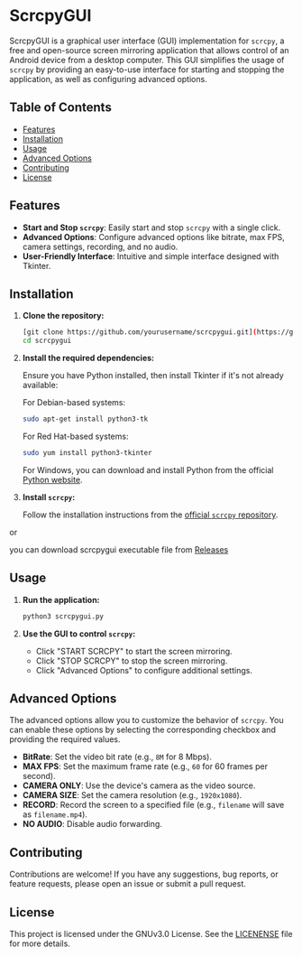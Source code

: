 
# ScrcpyGUI

ScrcpyGUI is a graphical user interface (GUI) implementation for `scrcpy`, a free and open-source screen mirroring application that allows control of an Android device from a desktop computer. This GUI simplifies the usage of `scrcpy` by providing an easy-to-use interface for starting and stopping the application, as well as configuring advanced options.

## Table of Contents

- [Features](#features)
- [Installation](#installation)
- [Usage](#usage)
- [Advanced Options](#advanced-options)
- [Contributing](#contributing)
- [License](#license)

## Features

- **Start and Stop `scrcpy`**: Easily start and stop `scrcpy` with a single click.
- **Advanced Options**: Configure advanced options like bitrate, max FPS, camera settings, recording, and no audio.
- **User-Friendly Interface**: Intuitive and simple interface designed with Tkinter.

## Installation

1. **Clone the repository:**

   ```bash
   [git clone https://github.com/yourusername/scrcpygui.git](https://github.com/CrimsonREwind/scrcpygui-linux.git)
   cd scrcpygui
   ```

2. **Install the required dependencies:**

   Ensure you have Python installed, then install Tkinter if it's not already available:

   For Debian-based systems:
   ```bash
   sudo apt-get install python3-tk
   ```

   For Red Hat-based systems:
   ```bash
   sudo yum install python3-tkinter
   ```

   For Windows, you can download and install Python from the official [Python website](https://www.python.org/downloads/).

3. **Install `scrcpy`:**

   Follow the installation instructions from the [official `scrcpy` repository](https://github.com/Genymobile/scrcpy).

or 

you can download scrcpygui executable file from [Releases](https://github.com/CrimsonREwind/scrcpygui-linux/releases) 
## Usage

1. **Run the application:**

   ```bash
   python3 scrcpygui.py
   ```

2. **Use the GUI to control `scrcpy`:**

   - Click "START SCRCPY" to start the screen mirroring.
   - Click "STOP SCRCPY" to stop the screen mirroring.
   - Click "Advanced Options" to configure additional settings.

## Advanced Options

The advanced options allow you to customize the behavior of `scrcpy`. You can enable these options by selecting the corresponding checkbox and providing the required values.

- **BitRate**: Set the video bit rate (e.g., `8M` for 8 Mbps).
- **MAX FPS**: Set the maximum frame rate (e.g., `60` for 60 frames per second).
- **CAMERA ONLY**: Use the device's camera as the video source.
- **CAMERA SIZE**: Set the camera resolution (e.g., `1920x1080`).
- **RECORD**: Record the screen to a specified file (e.g., `filename` will save as `filename.mp4`).
- **NO AUDIO**: Disable audio forwarding.

## Contributing

Contributions are welcome! If you have any suggestions, bug reports, or feature requests, please open an issue or submit a pull request.

## License

This project is licensed under the GNUv3.0 License. See the [LICENENSE](LICENSE) file for more details.
